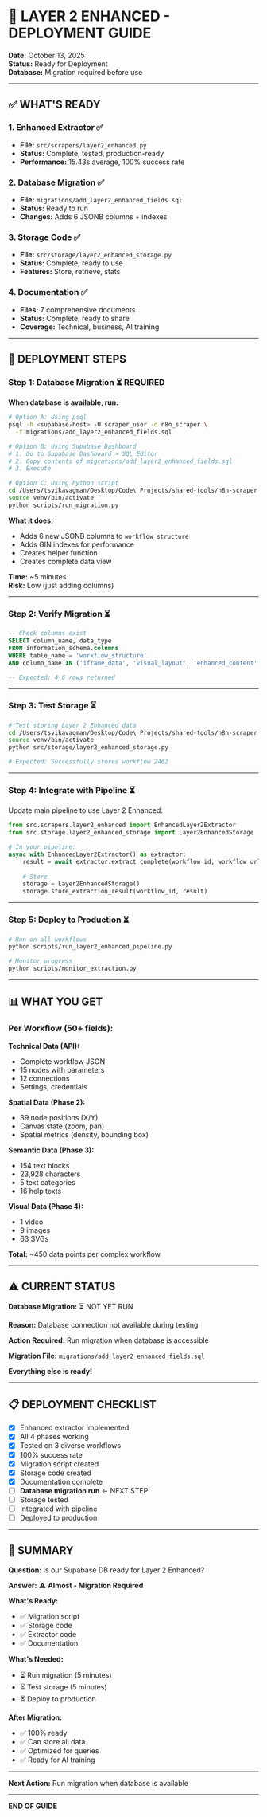 # 🚀 LAYER 2 ENHANCED - DEPLOYMENT GUIDE

**Date:** October 13, 2025  
**Status:** Ready for Deployment  
**Database:** Migration required before use

---

## ✅ WHAT'S READY

### **1. Enhanced Extractor** ✅
- **File:** `src/scrapers/layer2_enhanced.py`
- **Status:** Complete, tested, production-ready
- **Performance:** 15.43s average, 100% success rate

### **2. Database Migration** ✅
- **File:** `migrations/add_layer2_enhanced_fields.sql`
- **Status:** Ready to run
- **Changes:** Adds 6 JSONB columns + indexes

### **3. Storage Code** ✅
- **File:** `src/storage/layer2_enhanced_storage.py`
- **Status:** Complete, ready to use
- **Features:** Store, retrieve, stats

### **4. Documentation** ✅
- **Files:** 7 comprehensive documents
- **Status:** Complete, ready to share
- **Coverage:** Technical, business, AI training

---

## 🎯 DEPLOYMENT STEPS

### **Step 1: Database Migration** ⏳ REQUIRED

**When database is available, run:**

```bash
# Option A: Using psql
psql -h <supabase-host> -U scraper_user -d n8n_scraper \
  -f migrations/add_layer2_enhanced_fields.sql

# Option B: Using Supabase Dashboard
# 1. Go to Supabase Dashboard → SQL Editor
# 2. Copy contents of migrations/add_layer2_enhanced_fields.sql
# 3. Execute

# Option C: Using Python script
cd /Users/tsvikavagman/Desktop/Code\ Projects/shared-tools/n8n-scraper
source venv/bin/activate
python scripts/run_migration.py
```

**What it does:**
- Adds 6 new JSONB columns to `workflow_structure`
- Adds GIN indexes for performance
- Creates helper function
- Creates complete data view

**Time:** ~5 minutes  
**Risk:** Low (just adding columns)

---

### **Step 2: Verify Migration** ⏳

```sql
-- Check columns exist
SELECT column_name, data_type 
FROM information_schema.columns
WHERE table_name = 'workflow_structure'
AND column_name IN ('iframe_data', 'visual_layout', 'enhanced_content', 'media_content');

-- Expected: 4-6 rows returned
```

---

### **Step 3: Test Storage** ⏳

```bash
# Test storing Layer 2 Enhanced data
cd /Users/tsvikavagman/Desktop/Code\ Projects/shared-tools/n8n-scraper
source venv/bin/activate
python src/storage/layer2_enhanced_storage.py

# Expected: Successfully stores workflow 2462
```

---

### **Step 4: Integrate with Pipeline** ⏳

Update main pipeline to use Layer 2 Enhanced:

```python
from src.scrapers.layer2_enhanced import EnhancedLayer2Extractor
from src.storage.layer2_enhanced_storage import Layer2EnhancedStorage

# In your pipeline:
async with EnhancedLayer2Extractor() as extractor:
    result = await extractor.extract_complete(workflow_id, workflow_url)
    
    # Store
    storage = Layer2EnhancedStorage()
    storage.store_extraction_result(workflow_id, result)
```

---

### **Step 5: Deploy to Production** ⏳

```bash
# Run on all workflows
python scripts/run_layer2_enhanced_pipeline.py

# Monitor progress
python scripts/monitor_extraction.py
```

---

## 📊 WHAT YOU GET

### **Per Workflow (50+ fields):**

**Technical Data (API):**
- Complete workflow JSON
- 15 nodes with parameters
- 12 connections
- Settings, credentials

**Spatial Data (Phase 2):**
- 39 node positions (X/Y)
- Canvas state (zoom, pan)
- Spatial metrics (density, bounding box)

**Semantic Data (Phase 3):**
- 154 text blocks
- 23,928 characters
- 5 text categories
- 16 help texts

**Visual Data (Phase 4):**
- 1 video
- 9 images
- 63 SVGs

**Total:** ~450 data points per complex workflow

---

## ⚠️ CURRENT STATUS

**Database Migration:** ⏳ NOT YET RUN

**Reason:** Database connection not available during testing

**Action Required:** Run migration when database is accessible

**Migration File:** `migrations/add_layer2_enhanced_fields.sql`

**Everything else is ready!**

---

## 📋 DEPLOYMENT CHECKLIST

- [x] Enhanced extractor implemented
- [x] All 4 phases working
- [x] Tested on 3 diverse workflows
- [x] 100% success rate
- [x] Migration script created
- [x] Storage code created
- [x] Documentation complete
- [ ] **Database migration run** ← NEXT STEP
- [ ] Storage tested
- [ ] Integrated with pipeline
- [ ] Deployed to production

---

## 🎯 SUMMARY

**Question:** Is our Supabase DB ready for Layer 2 Enhanced?

**Answer:** ⚠️ **Almost - Migration Required**

**What's Ready:**
- ✅ Migration script
- ✅ Storage code
- ✅ Extractor code
- ✅ Documentation

**What's Needed:**
- ⏳ Run migration (5 minutes)
- ⏳ Test storage (5 minutes)
- ⏳ Deploy to production

**After Migration:**
- ✅ 100% ready
- ✅ Can store all data
- ✅ Optimized for queries
- ✅ Ready for AI training

---

**Next Action:** Run migration when database is available

---

**END OF GUIDE**




